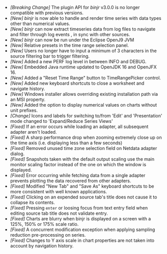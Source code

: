 * _[Breaking Change]_ The plugin API for *binjr* v3.0.0 is no longer compatible with previous versions.
* _[New]_ *binjr* is now able to handle and render time series with data types other than numerical values. 
* _[New]_ *binjr* can now extract timeseries data from log files to navigate and filter through log events , in sync with other sources. 
* _[New]_ *binjr* can now be run under the Eclipse OpenJ9 JVM
* _[New]_ Relative presets in the time range selection panel.
* _[New]_ Users no longer have to input a minimum of 3 characters in the source filtering bar to trigger filtering.
* _[New]_ Added a new PERF log level in between INFO and DEBUG.
* _[New]_ Embedded Java runtime updated to OpenJDK 16 and OpenJFX 16.
* _[New]_ Added a "Reset Time Range" button to TimeRangePicker control.
* _[New]_ Added new keyboard shortcuts to close a worksheet and navigate history.
* _[New]_ Windows installer allows overriding existing installation path via an MSI property.
* _[New]_ Added the option to display numerical values on charts without unit prefixes.
* _[Change]_ Icons and labels for switching to/from 'Edit' and 'Presentation' mode changed to 'Expand/Reduce Series Views'
* _[Fixed]_ If an error occurs while loading an adapter, all subsequent adapter aren't loaded.
* _[Fixed]_ A sharp performance drop when zooming extremely close up on the time axis (i.e. displaying less than a few seconds)
* _[Fixed]_ Removed unused time zone selection field on Netdata adapter dialog. 
* _[Fixed]_ Snapshots taken with the default output scaling use the main monitor scaling factor instead of the one on which the window is displayed.
* _[Fixed]_ Error occurring while fetching data from a single adapter prevents plotting the data recovered from other adapters.
* _[Fixed]_ Modified "New Tab" and "Save As" keyboard shortcuts to be more consistent with well known applications.
* _[Fixed]_ Clicking on an expended source tab's title does not cause it to collapse its contents.
* _[Fixed]_ Pressing `enter` or loosing focus from text entry field when editing source tab title does not validate entry.
* _[Fixed]_ Charts are blurry when binjr is displayed on a screen with a 125%, 150% or 175% scale ratio.
* _[Fixed]_ A concurrent modification exception when applying sampling reduction pre-processing on series.
* _[Fixed]_ Changes to Y axis scale in chart properties are not taken into account by navigation history.